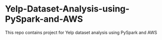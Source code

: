 # Yelp-Dataset-Analysis-using-PySpark-and-AWS
This repo contains project for Yelp dataset analysis using PySpark and AWS
